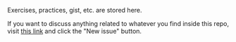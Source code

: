 Exercises, practices, gist, etc. are stored here.

If you want to discuss anything related to whatever you find inside this repo, visit [this link](https://github.com/wzulfikar/lab/issues) and click the "New issue" button.